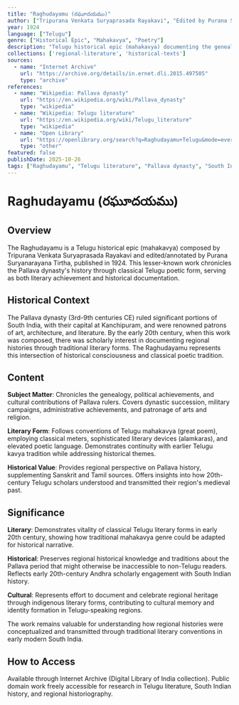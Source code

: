 ```yaml
---
title: "Raghudayamu (రఘూదయము)"
author: ["Tripurana Venkata Suryaprasada Rayakavi", "Edited by Purana Suryanarayana Tirtha"]
year: 1924
language: ["Telugu"]
genre: ["Historical Epic", "Mahakavya", "Poetry"]
description: "Telugu historical epic (mahakavya) documenting the genealogy and exploits of the Pallava dynasty rulers of South India. Provides valuable primary source material on medieval South Indian history through classical Telugu poetic conventions. Demonstrates sophisticated literary traditions of early 20th-century Andhra Pradesh scholarship, preserving regional historical narratives rarely accessible outside specialized academic circles."
collections: ['regional-literature', 'historical-texts']
sources:
  - name: "Internet Archive"
    url: "https://archive.org/details/in.ernet.dli.2015.497505"
    type: "archive"
references:
  - name: "Wikipedia: Pallava dynasty"
    url: "https://en.wikipedia.org/wiki/Pallava_dynasty"
    type: "wikipedia"
  - name: "Wikipedia: Telugu literature"
    url: "https://en.wikipedia.org/wiki/Telugu_literature"
    type: "wikipedia"
  - name: "Open Library"
    url: "https://openlibrary.org/search?q=Raghudayamu+Telugu&mode=everything"
    type: "other"
featured: false
publishDate: 2025-10-26
tags: ["Raghudayamu", "Telugu literature", "Pallava dynasty", "South Indian history", "Historical epic", "Mahakavya", "Andhra Pradesh", "1924", "Regional history", "Telugu poetry", "Medieval India", "Dynastic history"]
---
```


# Raghudayamu (రఘూదయము)

## Overview

The Raghudayamu is a Telugu historical epic (mahakavya) composed by Tripurana Venkata Suryaprasada Rayakavi and edited/annotated by Purana Suryanarayana Tirtha, published in 1924. This lesser-known work chronicles the Pallava dynasty's history through classical Telugu poetic form, serving as both literary achievement and historical documentation.

## Historical Context

The Pallava dynasty (3rd-9th centuries CE) ruled significant portions of South India, with their capital at Kanchipuram, and were renowned patrons of art, architecture, and literature. By the early 20th century, when this work was composed, there was scholarly interest in documenting regional histories through traditional literary forms. The Raghudayamu represents this intersection of historical consciousness and classical poetic tradition.

## Content

**Subject Matter**: Chronicles the genealogy, political achievements, and cultural contributions of Pallava rulers. Covers dynastic succession, military campaigns, administrative achievements, and patronage of arts and religion.

**Literary Form**: Follows conventions of Telugu mahakavya (great poem), employing classical meters, sophisticated literary devices (alamkaras), and elevated poetic language. Demonstrates continuity with earlier Telugu kavya tradition while addressing historical themes.

**Historical Value**: Provides regional perspective on Pallava history, supplementing Sanskrit and Tamil sources. Offers insights into how 20th-century Telugu scholars understood and transmitted their region's medieval past.

## Significance

**Literary**: Demonstrates vitality of classical Telugu literary forms in early 20th century, showing how traditional mahakavya genre could be adapted for historical narrative.

**Historical**: Preserves regional historical knowledge and traditions about the Pallava period that might otherwise be inaccessible to non-Telugu readers. Reflects early 20th-century Andhra scholarly engagement with South Indian history.

**Cultural**: Represents effort to document and celebrate regional heritage through indigenous literary forms, contributing to cultural memory and identity formation in Telugu-speaking regions.

The work remains valuable for understanding how regional histories were conceptualized and transmitted through traditional literary conventions in early modern South India.

## How to Access

Available through Internet Archive (Digital Library of India collection). Public domain work freely accessible for research in Telugu literature, South Indian history, and regional historiography.
